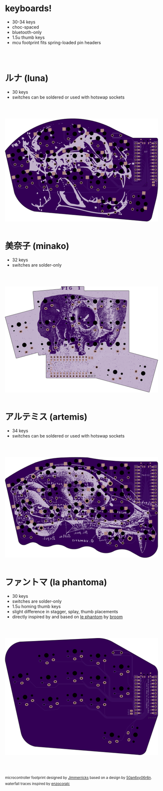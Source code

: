 # keyboards!
<ul>
  <li>30-34 keys</li>
  <li>choc-spaced</li>
  <li>bluetooth-only</li>
  <li>1.5u thumb keys</li>
  <li>mcu footprint fits spring-loaded pin headers</li>
</ul>
<br/><br/>

<h1>ルナ (luna)</h1>
<ul>
  <li>30 keys</li>
  <li>switches can be soldered or used with hotswap sockets</li>
</ul>
<br/><br/>

![luna_left](/images/luna_left.png?raw=true)
<br/><br/>

<h1>美奈子 (minako)</h1>
<ul>
  <li>32 keys</li>
  <li>switches are solder-only</li>
</ul>
<br/><br/>

![minako_left](/images/minako_left.png?raw=true)
<br/><br/>

<h1>アルテミス (artemis)</h1>
<ul>
  <li>34 keys</li>
  <li>switches can be soldered or used with hotswap sockets</li>
</ul>
<br/><br/>

![artemis_left](/images/artemis_left.png?raw=true)
<br/><br/>

<h1>ファントマ (la phantoma)</h1>
<ul>
  <li>30 keys</li>
  <li>switches are solder-only</li>
  <li>1.5u homing thumb keys</li>
  <li>slight difference in stagger, splay, thumb placements</li>
  <li>directly inspired by and based on <a href="https://github.com/davidphilipbarr/36keys/tree/master/30keys/thephantom" alt="le phantom">le phantom</a> by <a href="https://github.com/davidphilipbarr/" alt="not your broom">broom</a></li>
</ul>
<br/><br/>

![phantoma_left](/images/phantoma_left.png?raw=true)
<br/><br/><br/><br/>

<sup>microcontroller footprint designed by <a href="https://github.com/jimmerricks/" alt="Jimmerricks">Jimmerricks</a> based on a design by <a href="https://github.com/50an6xy06r6n/" alt="50an6xy06r6n">50an6xy06r6n</a>.</sup><br/>
<sup>waterfall traces inspired by <a href="https://github.com/enzocoralc/" alt="enzocoralc">enzocoralc</a></sup>
